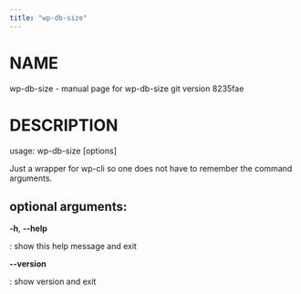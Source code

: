 ```yaml
---
title: "wp-db-size"
---
```



NAME
====

wp-db-size - manual page for wp-db-size git version 8235fae

DESCRIPTION
===========

usage: wp-db-size \[options\]

Just a wrapper for wp-cli so one does not have to remember the command
arguments.

optional arguments:
-------------------

**-h**, **\--help**

:   show this help message and exit

**\--version**

:   show version and exit
